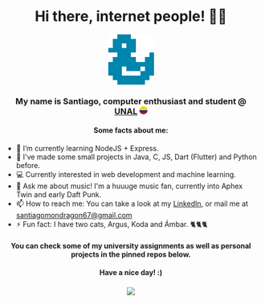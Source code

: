 **<h1 align='center'>Hi there, internet people! 👋🏾</h1>**

<p align="center">
    
  <img align='center' src='./images/logo.png'>
</p>

**<h3 align='center'>My name is Santiago, computer enthusiast and student @ <a target='_blank' rel="noopener noreferrer" href='https://unal.edu.co'>UNAL</a> <img width=16 src='./images/flag.png'></h3>**

**<h4 align="center">Some facts about me:</h4>**

- 🌱 I’m currently learning NodeJS + Express.
- 🌠 I've made some small projects in Java, C, JS, Dart (Flutter) and Python before.
- 💻 Currently interested in web development and machine learning.
- 💬 Ask me about music! I'm a huuuge music fan, currently into Aphex Twin and early Daft Punk.
- 📫 How to reach me: You can take a look at my [LinkedIn](https://www.linkedin.com/in/smondragong), or mail me at santiagomondragon67@gmail.com
- ⚡ Fun fact: I have two cats, Argus, Koda and Ámbar. 🐈🐈🐈

**<h4 align="center">You can check some of my university assignments as well as personal projects in the pinned repos below.</h4>**

**<h4 align="center">Have a nice day! :)</h4>**

<p align="center">
  <img align='center' src='https://gpvc.arturio.dev/smg5284'>
</p>
